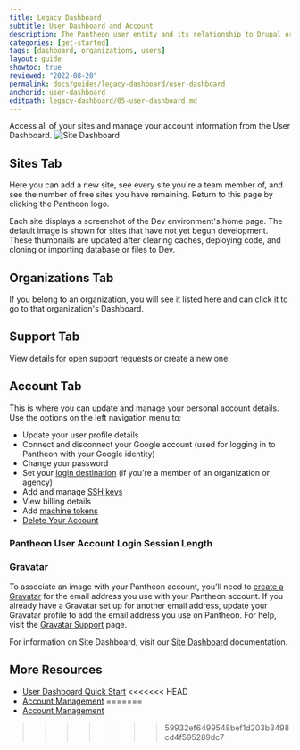 ```yaml
---
title: Legacy Dashboard
subtitle: User Dashboard and Account
description: The Pantheon user entity and its relationship to Drupal or WordPress sites, teams, and organizations.
categories: [get-started]
tags: [dashboard, organizations, users]
layout: guide
showtoc: true
reviewed: "2022-08-20"
permalink: docs/guides/legacy-dashboard/user-dashboard
anchorid: user-dashboard
editpath: legacy-dashboard/05-user-dashboard.md
---
```


Access all of your sites and manage your account information from the User Dashboard.
![Site Dashboard](../../../images/dashboard/pantheon-user-dashboard.png)

## Sites Tab

Here you can add a new site, see every site you're a team member of, and see the number of free sites you have remaining. Return to this page by clicking the Pantheon logo.

Each site displays a screenshot of the Dev environment's home page. The default image is shown for sites that have not yet begun development. These thumbnails are updated after clearing caches, deploying code, and cloning or importing database or files to Dev.

## Organizations Tab

If you belong to an organization, you will see it listed here and can click it to go to that organization's Dashboard.

## Support Tab

View details for open support requests or create a new one.

## Account Tab

This is where you can update and manage your personal account details. Use the options on the left navigation menu to:

- Update your user profile details
- Connect and disconnect your Google account (used for logging in to Pantheon with your Google identity)
- Change your password
- Set your [login destination](https://dashboard.pantheon.io/users/#account/login-destination) (if you're a member of an organization or agency)
- Add and manage [SSH keys](/ssh-keys)
- View billing details
- Add [machine tokens](/machine-tokens)
- [Delete Your Account](/guides/account-mgmt/account/delete)

### Pantheon User Account Login Session Length

<Partial file="dashboard-login-session-length.md" />

### Gravatar

To associate an image with your Pantheon account, you'll need to [create a Gravatar](https://en.gravatar.com/) for the email address you use with your Pantheon account. If you already have a Gravatar set up for another email address, update your Gravatar profile to add the email address you use on Pantheon. For help, visit the [Gravatar Support](https://gravatar.com/support/) page.

<Alert title="Note"  type="info" >

For information on Site Dashboard, visit our [Site Dashboard](/guides/quickstart/workflow/) documentation.

</Alert>

## More Resources

- [User Dashboard Quick Start](/guides/quickstart/user-dashboard/)
<<<<<<< HEAD
- [Account Management](/guides/account-mgmt)
=======
- [Account Management](/manage)
>>>>>>> 59932ef6499548bef1d203b3498cd4f595289dc7
